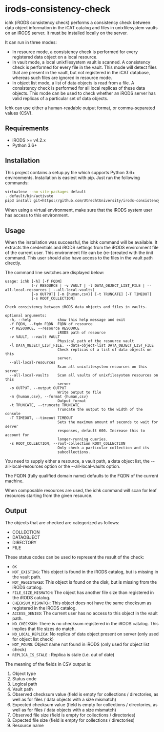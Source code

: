 # irods-consistency-check
ichk (iRODS consistency check) performs a consistency check between data object information in
the iCAT catalog and files in unixfilesystem vaults on an iRODS server. It must be installed locally on the
server.

It can run in three modes:
- In resource mode, a consistency check is performed for every registered data object on a local resource.
- In vault mode, a local unixfilesystem vault is scanned. A consistency check is performed for every file in the vault.
  This mode will detect files that are present in the vault, but not registered in the iCAT database, whereas such files
  are ignored in resource mode.
- In object list mode, a list of data objects is read from a file. A consistency check is performed for all local
  replicas of these data objects. This mode can be used to check whether an iRODS server has valid replicas
  of a particular set of data objects.

Ichk can use either a human-readable output format, or comma-separated values (CSV).

## Requirements
- iRODS >= v4.2.x
- Python 3.6+

## Installation
This project contains a setup.py file which supports Python 3.6+ environments.
Installation is easiest with pip. Just run the following commands:

```bash
virtualenv --no-site-packages default
. default/bin/activate
pip3 install git+https://github.com/UtrechtUniversity/irods-consistency-check.git@v2.0.0
```

When using a virtual environment, make sure that the iRODS system user has access to this environment.

## Usage
When the installation was successful, the ichk command will be available.
It extracts the credentials and iRODS settings from the iRODS environment file of the current user.
This environment file can be (re-)created with the iinit command.
This user should also have access to the files in the vault path directly.

The command line switches are displayed below:
```
usage: ichk [-h] [-f FQDN]
            (-r RESOURCE | -v VAULT | -l DATA_OBJECT_LIST_FILE | --all-local-resources | --all-local-vaults)
            [-o OUTPUT] [-m {human,csv}] [-t TRUNCATE] [-T TIMEOUT]
            [-s ROOT_COLLECTION]

Check consistency between iRODS data objects and files in vaults.

optional arguments:
  -h, --help            show this help message and exit
  -f FQDN, --fqdn FQDN  FQDN of resource
  -r RESOURCE, --resource RESOURCE
                        iRODS path of resource
  -v VAULT, --vault VAULT
                        Physical path of the resource vault
  -l DATA_OBJECT_LIST_FILE, --data-object-list DATA_OBJECT_LIST_FILE
                        Check replicas of a list of data objects on this
                        server.
  --all-local-resources
                        Scan all unixfilesystem resources on this server
  --all-local-vaults    Scan all vaults of unixfilesystem resources on this
                        server
  -o OUTPUT, --output OUTPUT
                        Write output to file
  -m {human,csv}, --format {human,csv}
                        Output format
  -t TRUNCATE, --truncate TRUNCATE
                        Truncate the output to the width of the console
  -T TIMEOUT, --timeout TIMEOUT
                        Sets the maximum amount of seconds to wait for server
                        responses, default 600. Increase this to account for
                        longer-running queries.
  -s ROOT_COLLECTION, --root-collection ROOT_COLLECTION
                        Only check a particular collection and its
                        subcollections.

```

You need to supply either a resource, a vault path, a data object list, the --all-local-resources option
or the --all-local-vaults option.

The FQDN (fully qualified domain name) defaults to the FQDN of the current machine.

When composable resources are used, the ichk command will scan for leaf resources starting from the given resource.

## Output

The objects that are checked are categorized as follows:
* COLLECTION
* DATAOBJECT
* DIRECTORY
* FILE

These status codes can be used to represent the result of the check:
* `OK`
* `NOT_EXISTING`:  This object is found in the iRODS catalog, but is missing in the vault path.
* `NOT_REGISTERED`:  This object is found on the disk, but is missing from the iRODS catalog.
* `FILE_SIZE_MISMATCH`:  The object has another file size than registered in the iRODS catalog.
* `CHECKSUM_MISMATCH`:  This object does not have the same checksum as registered in the iRODS catalog.
* `ACCESS_DENIED`:  The current user has no access to this object in the vault path.
* `NO_CHECKSUM`:  There is no checksum registered in the iRODS catalog. This implies that file sizes do match.
* `NO_LOCAL_REPLICA`: No replica of data object present on server (only used for object list check)
* `NOT_FOUND`: Object name not found in iRODS (only used for object list check)
* `REPLICA_IS_STALE` : Replica is stale (i.e. out of date)


The meaning of the fields in CSV output is:
1. Object type
2. Status code
3. Logical path
4. Vault path
5. Observed checksum value (field is empty for collections / directories, as well as for files / data objects with a size mismatch)
6. Expected checksum value (field is empty for collections / directories, as well as for files / data objects with a size mismatch)
7. Observed file size (field is empty for collections / directories)
8. Expected file size (field is empty for collections / directories)
9. Resource name
